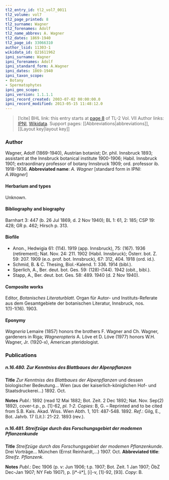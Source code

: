 ```yaml
---
tl2_entry_id: tl2_vol7_0011
tl2_volume: vol7
tl2_page_printed: 8
tl2_surname: Wagner
tl2_forenames: Adolf
tl2_name_abbrev: A. Wagner
tl2_dates: 1869-1940
tl2_page_id: 33066310
author_lsid: 11303-1
wikidata_id: Q21611962
ipni_surname: Wagner
ipni_forenames: Adolf
ipni_standard_form: A.Wagner
ipni_dates: 1869-1940
ipni_taxon_scope: 
- Botany
- Spermatophytes
ipni_geo_scope: 
ipni_version: 1.1.1.1
ipni_record_created: 2003-07-02 00:00:00.0
ipni_record_modified: 2013-05-15 11:48:12.0
---
```


> [!cite] BHL link: this entry starts at [page 8](https://www.biodiversitylibrary.org/page/33066310) of TL-2 Vol. VII
> Author links: [IPNI](https://www.ipni.org/a/11303-1), [Wikidata](https://www.wikidata.org/wiki/Q21611962). Support pages: [[Abbreviations|abbreviations]], [[Layout key|layout key]]

### Author

Wagner, Adolf (1869-1940), Austrian botanist; Dr. phil. Innsbruck 1893; assistant at the Innsbruck botanical institute 1900-1906; Habil. Innsbruck 1901; extraordinary professor of botany Innsbruck 1909; ord. professor ib. 1918-1936. 
**Abbreviated name**: *A. Wagner* \[standard form in IPNI: *A.Wagner*\]

#### Herbarium and types

Unknown.

#### Bibliography and biography

Barnhart 3: 447 (b. 26 Jul 1869, d. 2 Nov 1940); BL 1: 61, 2: 185; CSP 19: 428; GR p. 462; Hirsch p. 313.

#### Biofile

- Anon., Hedwigia 61: (114). 1919 (app. Innsbruck), 75: (167). 1936 (retirement); Nat. Nov. 24: 211. 1902 (Habil. Innsbruck); Österr. bot. Z. 59: 207. 1909 (e.o. prof. bot. Innsbruck), 67: 312, 404. 1918 (ord. id.).
- Schmid, B. & C. Thesing, Biol.-Kalend. 1: 336. 1914 (bibl.).
- Sperlich, A., Ber. deut. bot. Ges. 59: (128)-(144). 1942 (obit., bibl.).
- Stapp, A., Ber. deut. bot. Ges. 58: 489. 1940 (d. 2 Nov 1940).

#### Composite works

Editor, *Botanisches Literaturblatt*. Organ für Autor- und Instituts-Referate aus dem Gesamtgebiete der botanischen Literatur, Innsbruck, nos. 1(1)-1(16). 1903.

#### Eponymy

*Wagneria* Lemaire (1857) honors the brothers F. Wagner and Ch. Wagner, gardeners in Riga; *Wagneropteris* A. Löve et D. Löve (1977) honors W.H. Wagner, Jr. (1920-x), American pteridologist.

### Publications

##### n.16.480. Zur Kenntniss des Blattbaues der Alpenpflanzen

**Title**
*Zur Kenntniss des Blattbaues der Alpenpflanzen* und dessen biologischer Bedeutung... Wien (aus der kaiserlich-königlichen Hof- und Staatsdruckerei...) 1892. Oct.

**Notes**
*Publ*.: 1892 (read 12 Mai 1882; Bot. Zeit. 2 Dec 1892; Nat. Nov. Sep(2) 1892), cover-t.p., p. \[1\]-62, *pl. 1-2. Copies*: B, G. – Reprinted and to be cited from S.B. Kais. Akad. Wiss. Wien Abth. 1, 101: 487-548. 1892.
*Ref*.: Gilg, E., Bot. Jahrb. 17 (Lit.): 21-22. 1893 (rev.).

##### n.16.481. Streifzüge durch das Forschungsgebiet der modemen Pflanzenkunde

**Title**
*Streifzüge durch das Forschungsgebiet der modemen Pflanzenkunde*. Drei Vorträge... München (Ernst Reinhardt,...) 1907. Oct.
**Abbreviated title**: *Streifz. Pflanzenk.*

**Notes**
*Publ*.: Dec 1906 (p. v: Jun 1906; t.p. 1907; Bot. Zeit. 1 Jan 1907; ÖbZ Dec-Jan 1907; NY Feb 1907), p. \[i\*-ii\*\], \[i\]-v, \[1\]-92, \[93\]. *Copy*: B.

